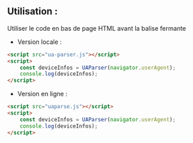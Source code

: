 ## Utilisation :

Utiliser le code en bas de page HTML avant la balise fermante </body> 

- Version locale :

```html
<script src="ua-parser.js"></script> 
<script>
    const deviceInfos = UAParser(navigator.userAgent); 
    console.log(deviceInfos);
</script>
```

- Version en ligne :

```html
<script src="uaparse.js"></script> 
<script>
    const deviceInfos = UAParser(navigator.userAgent); 
    console.log(deviceInfos);
</script>
```



